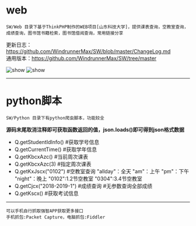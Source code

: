 # web
```
SW/Web 目录下基于ThinkPHP制作的WEB项目[山东科技大学]，提供课表查询，空教室查询，成绩查询，图书馆书籍检索，图书馆借阅查询，常用链接分享 
```
更新日志：https://github.com/WindrunnerMax/SW/blob/master/ChangeLog.md  
通用版本：https://github.com/WindrunnerMax/SW/tree/master

![show](https://github.com/WindrunnerMax/SW/blob/SDUST/Web/public/show1.jpg)
![show](https://github.com/WindrunnerMax/SW/blob/SDUST/Web/public/show2.jpg)


----
  
# python脚本
```
SW/Python 目录下有python爬虫脚本，功能较全
```

**源码末尾取消注释即可获取函数返回的值，json.loads()即可得到json格式数据**  
* Q.getStudentIdInfo() #获取学号信息
* Q.getCurrentTime() #获取学年信息
* Q.getKbcxAzc() #当前周次课表
* Q.getKbcxAzc(3) #指定周次课表
* Q.getKxJscx("0102") #空教室查询 "allday"：全天 "am"：上午 "pm"：下午 "night"：晚上 "0102":1.2节空教室 "0304":3.4节空教室
* Q.getCjcx("2018-2019-1") #成绩查询 #无参数查询全部成绩
* Q.getKscx() #获取考试信息
----  
```
可以手机自行抓取强智APP获取更多接口  
手机抓包:Packet Capture，电脑抓包:Fiddler
```
